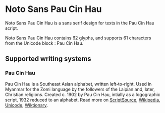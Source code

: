 
# Noto Sans Pau Cin Hau

Noto Sans Pau Cin Hau is a sans serif design for texts in the Pau Cin Hau script. 

Noto Sans Pau Cin Hau contains 62 glyphs, and supports 61 characters from the Unicode block : Pau Cin Hau.


## Supported writing systems


### Pau Cin Hau

Pau Cin Hau is a Southeast Asian alphabet, written left-to-right. Used in Myanmar for the Zomi language by the followers of the Laipian and, later, Christian religions. Created c. 1902 by Pau Cin Hau, intially as a logographic script, 1932 reduced to an alphabet. Read more on [ScriptSource](https://scriptsource.org/scr/Pauc), [Wikipedia](https://en.wikipedia.org/wiki/ISO_15924:Pauc), [Unicode](https://www.unicode.org/versions/Unicode13.0.0/ch16.pdf#G68308), [Wiktionary](https://en.wiktionary.org/wiki/Category:Pau_Cin_Hau_script).

